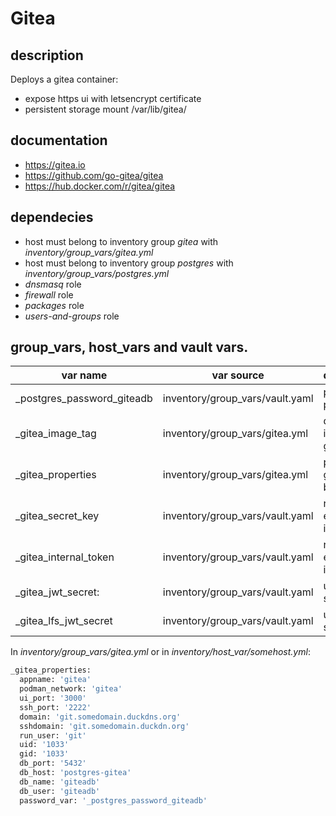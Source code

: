 # Gitea 

## description
Deploys a gitea container:

* expose https ui with letsencrypt certificate
* persistent storage mount /var/lib/gitea/

## documentation

* https://gitea.io
* https://github.com/go-gitea/gitea
* https://hub.docker.com/r/gitea/gitea

## dependecies

* host must belong to inventory group *gitea* with *inventory/group_vars/gitea.yml*
* host must belong to inventory group *postgres* with *inventory/group_vars/postgres.yml*
* *dnsmasq* role
* *firewall* role
* *packages* role
* *users-and-groups* role

## group_vars, host_vars and vault vars.

| var name                   | var source                      | description                        |
|----------------------------|---------------------------------|------------------------------------|
| _postgres_password_giteadb | inventory/group_vars/vault.yaml | postgres password                  |
| _gitea_image_tag           | inventory/group_vars/gitea.yml  | docker image tag gitea/gitea:<tag> |
| _gitea_properties          | inventory/group_vars/gitea.yml  | properties gitea, see below        |
| _gitea_secret_key          | inventory/group_vars/vault.yaml | random at every install            |
| _gitea_internal_token      | inventory/group_vars/vault.yaml | random at every install            |
| _gitea_jwt_secret:         | inventory/group_vars/vault.yaml | unique string                      |
| _gitea_lfs_jwt_secret      | inventory/group_vars/vault.yaml | unique string                      |


In *inventory/group_vars/gitea.yml* or in *inventory/host_var/somehost.yml*:
```bash
_gitea_properties:
  appname: 'gitea'
  podman_network: 'gitea'
  ui_port: '3000'
  ssh_port: '2222'
  domain: 'git.somedomain.duckdns.org'
  sshdomain: 'git.somedomain.duckdn.org'
  run_user: 'git'
  uid: '1033'
  gid: '1033'
  db_port: '5432'
  db_host: 'postgres-gitea'
  db_name: 'giteadb'
  db_user: 'giteadb'
  password_var: '_postgres_password_giteadb'
```


